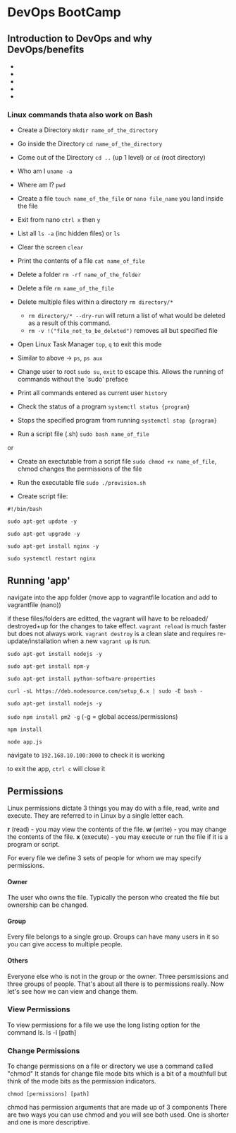 # DevOps BootCamp

## Introduction to DevOps and why DevOps/benefits

-
-
-
-
-

### Linux commands thata also work on Bash
- Create a Directory `mkdir name_of_the_directory`
- Go inside the Directory `cd name_of_the_directory`
- Come out of the Directory `cd ..` (up 1 level) or `cd` (root directory)
- Who am I `uname -a`
- Where am I? `pwd`
- Create a file `touch name_of_the_file` or `nano file_name` you land inside the file
- Exit from nano `ctrl x` then `y`
- List all `ls -a` (inc hidden files) or `ls`
- Clear the screen `clear`
- Print the contents of a file `cat name_of_file`

- Delete a folder `rm -rf name_of_the_folder`
- Delete a file `rm name_of_the_file`
- Delete multiple files within a directory `rm directory/*`
	- `rm directory/* --dry-run` will return a list of what would be deleted as a result of this command.
	- `rm -v !("file_not_to_be_deleted")` removes all but specified file

- Open Linux Task Manager `top`, `q` to exit this mode
- Similar to above -> `ps`, `ps aux`
- Change user to root `sudo su`, `exit` to escape this. Allows the running of commands without the 'sudo' preface
- Print all commands entered as current user `history`
- Check the status of a program `systemctl status {program}`
- Stops the specified program from running `systemctl stop {program}`

- Run a script file (.sh) `sudo bash name_of_file`

or

- Create an exectutable from a script file `sudo chmod +x name_of_file`, chmod changes the permissions of the file
- Run the executable file `sudo ./provision.sh`



- Create script file:

```
#!/bin/bash

sudo apt-get update -y

sudo apt-get upgrade -y

sudo apt-get install nginx -y

sudo systemctl restart nginx
```

## Running 'app'

navigate into the app folder (move app to vagrantfile location and add to vagrantfile (nano))

if these files/folders are editted, the vagrant will have to be reloaded/ destroyed+up for the changes to take effect. `vagrant reload` is much faster but does not always work. `vagrant destroy` is a clean slate and requires re-update/installation when a new `vagrant up` is run.

`sudo apt-get install nodejs -y`

`sudo apt-get install npm-y`

`sudo apt-get install python-software-properties`

`curl -sL https://deb.nodesource.com/setup_6.x | sudo -E bash -`

`sudo apt-get install nodejs -y`

`sudo npm install pm2 -g` (-g = global access/permissions)

`npm install`

`node app.js`

navigate to `192.168.10.100:3000` to check it is working

to exit the app, `ctrl c` will close it
































## Permissions

Linux permissions dictate 3 things you may do with a file, read, write and execute. They are referred to in Linux by a single letter each.

__r__ (read) - you may view the contents of the file.
__w__ (write) - you may change the contents of the file.
__x__ (execute) - you may execute or run the file if it is a program or script.

For every file we define 3 sets of people for whom we may specify permissions.

#### Owner

The user who owns the file. Typically the person who created the file but ownership can be changed.

#### Group

Every file belongs to a single group. Groups can have many users in it so you can give access to multiple people.

#### Others

Everyone else who is not in the group or the owner.
Three persmissions and three groups of people. That's about all there is to permissions really. Now let's see how we can view and change them.



### View Permissions

To view permissions for a file we use the long listing option for the command ls.
ls -l [path]

### Change Permissions

To change permissions on a file or directory we use a command called "chmod" It stands for change file mode bits which is a bit of a mouthfull but think of the mode bits as the permission indicators.

```
chmod [permissions] [path]
```

chmod has permission arguments that are made up of 3 components
There are two ways you can use chmod and you will see both used. One is shorter and one is more descriptive.
